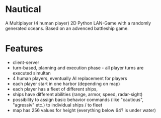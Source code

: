 # Nautical
A Multiplayer (4 human player) 2D Python LAN-Game with a randomly generated oceans. Based on an advenced battleship game.
# Features
  * client-server
  * turn-based, planning and execution phase - all player turns are executed simultan
  * 4 human players, eventually AI replacement for players
  * each player start in one harbor (depending on map)
  * each player has a fleet of different ships, 
  * ships have different abilities (range, armor, speed, radar-sight)
  * possibility to assign basic behavior commands (like "cautious", "agressiv" etc.) to individual ships / to fleet
  * map has 256 values for height (everything below 64? is under water)
   
